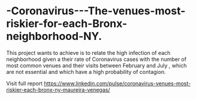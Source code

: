 # -Coronavirus---The-venues-most-riskier-for-each-Bronx-neighborhood-NY.

This project wants to achieve is to relate the high infection of each neighborhood given a their rate of Coronavirus cases with the number of most common venues and their visits between February and July , which are not essential and which have a high probability of contagion.

Visit full report https://www.linkedin.com/pulse/coronavirus-venues-most-riskier-each-bronx-ny-maureira-venegas/
